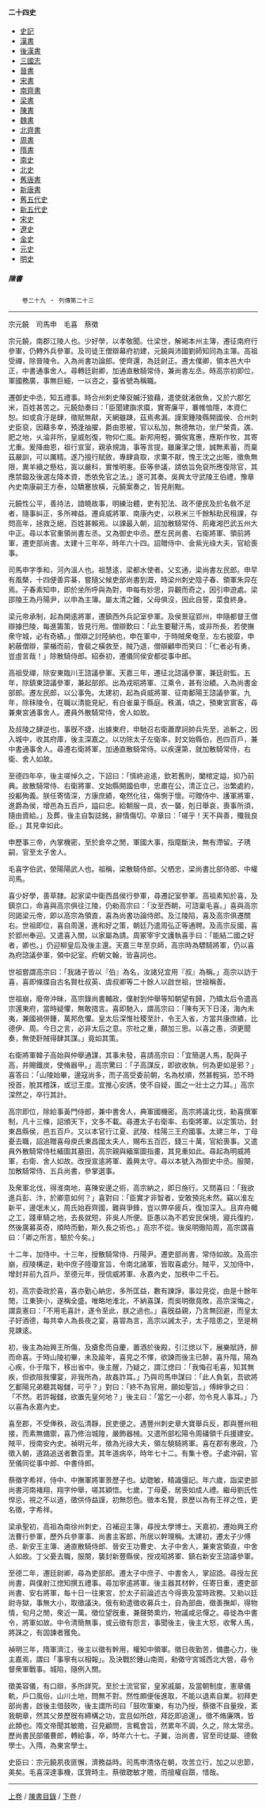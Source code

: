  



#### 二十四史

*   [史記](../a01/a01.md)
*   [漢書](../a02/a02.md)
*   [後漢書](../a03/a03.md)
*   [三國志](../a04/a04.md)
*   [晉書](../a05/a05.md)
*   [宋書](../a06/a06.md)
*   [南齊書](../a07/a07.md)
*   [梁書](../a08/a08.md)
*   [陳書](../a09/a09.md)
*   [魏書](../a10/a10.md)
*   [北齊書](../a11/a11.md)
*   [周書](../a12/a12.md)
*   [隋書](../a13/a13.md)
*   [南史](../a14/a14.md)
*   [北史](../a15/a15.md)
*   [舊唐書](../a16/a16.md)
*   [新唐書](../a17/a17.md)
*   [舊五代史](../a18/a18.md)
*   [新五代史](../a19/a19.md)
*   [宋史](../a20/a20.md)
*   [遼史](../a21/a21.md)
*   [金史](../a22/a22.md)
*   [元史](../a23/a23.md)
*   [明史](../a24/a24.md)


##### 陳書
　　`卷二十九 ‧ 列傳第二十三`

* * *

宗元饒　司馬申　毛喜　蔡徵

宗元饒，南郡江陵人也。少好學，以孝敬聞。仕梁世，解褐本州主簿，遷征南府行參軍，仍轉外兵參軍。及司徒王僧辯幕府初建，元饒與沛國劉師知同為主簿。高祖受禪，除晉陵令。入為尚書功論郎。使齊還，為廷尉正。遷太僕卿，領本邑大中正，中書通事舍人。尋轉廷尉卿，加通直散騎常侍，兼尚書左丞。時高宗初即位，軍國務廣，事無巨細，一以咨之，臺省號為稱職。

遷御史中丞，知五禮事。時合州刺史陳裒贓汙狼藉，遣使就渚斂魚，又於六郡乞米，百姓甚苦之。元饒劾奏曰：「臣聞建旟求瘼，實寄廉平，褰帷恤隱，本資仁恕。如或貪汙是肆，徵賦無猒，天網雖踈，茲焉弗漏。謹案鍾陵縣開國侯、合州刺史臣裒，因藉多幸，預逢抽擢，爵由恩被，官以私加，無德無功，坐尸榮貴。譙、肥之地，乆淪非所，皇威剋復，物仰仁風。新邦用輕，彌俟寬惠，應斯作牧，其寄尤重。爰降曲恩，祖行宣室，親承規誨，事等言提。雖廉潔之懷，誠無素蓄，而稟茲嚴訓，可以厲精。遂乃擅行賦斂，專肆貪取，求粟不猒，愧王沈之出賑，徵魚無限，異羊續之懸枯，寘以嚴科，實惟明憲。臣等參議，請依旨免裒所應復除官，其應禁錮及後選左降本資，悉依免官之法。」遂可其奏。吳興太守武陵王伯禮，豫章內史南康嗣王方泰，竝驕蹇放橫，元饒案奏之，皆見削黜。

元饒性公平，善持法，諳曉故事，明練治體，吏有犯法、政不便民及於名敎不足者，隨事糾正，多所裨益。遷貞威將軍、南康內史，以秩米三千餘斛助民租課，存問高年，拯救乏絕，百姓甚賴焉。以課最入朝，詔加散騎常侍、荊雍湘巴武五州大中正。尋以本官重領尚書左丞。又為御史中丞。歷左民尚書、右衛將軍、領前將軍，遷吏部尚書。太建十三年卒，時年六十四。詔贈侍中、金紫光祿大夫，官給喪事。

司馬申字季和，河內溫人也。祖慧逺，梁都水使者。父玄通，梁尚書左民郎。申早有風槩，十四便善弈棊，嘗隨父候吏部尚書到溉，時梁州刺史陰子春、領軍朱异在焉。子春素知申，即於坐所呼與為對，申每有妙思，异觀而奇之，因引申遊處。梁邵陵王為丹陽尹，以申為主簿。屬太清之難，父母俱沒，因此自誓，菜食終身。

梁元帝承制，起為開逺將軍，遷鎮西外兵記室參軍。及侯景寇郢州，申隨都督王僧辯據巴陵，每進籌策，皆見行用。僧辯歎曰：「此生要鞬汗馬，或非所長，若使撫衆守城，必有奇績。」僧辯之討陸納也，申在軍中，于時賊衆奄至，左右披靡，申躬蔽僧辯，蒙楯而前，會裴之橫救至，賊乃退，僧辯顧申而笑曰：「仁者必有勇，豈虛言哉！」除散騎侍郎。紹泰初，遷儀同侯安都從事中郎。

高祖受禪，除安東臨川王諮議參軍。天嘉三年，遷征北諮議參軍，兼廷尉監。五年，除鎮東諮議參軍，兼起部郎。出為戎昭將軍、江乘令，甚有治績。入為尚書金部郎。遷左民郎，以公事免。太建初，起為貞威將軍、征南鄱陽王諮議參軍。九年，除秣陵令，在職以清能見紀，有白雀巢于縣庭。秩滿，頃之，預東宮賔客，尋兼東宮通事舍人。遷員外散騎常侍，舍人如故。

及叔陵之肆逆也，事旣不捷，出據東府，申馳召右衛蕭摩訶帥兵先至，追斬之，因入城中，收其府庫，後主深嘉之。以功除太子左衛率，封文始縣伯，邑四百戶，兼中書通事舍人。尋遷右衛將軍，加通直散騎常侍。以疾還第，就加散騎常侍，右衛、舍人如故。

至德四年卒，後主嗟悼久之，下詔曰：「慎終追逺，欽若舊則，闔棺定謚，抑乃前典。故散騎常侍、右衛將軍、文始縣開國伯申，忠肅在公，清正立己，治繁處約，投軀殉義。朕任寄情深，方康庶績，奄然化往，傷惻于懷。可贈侍中、護軍將軍，進爵為侯，增邑為五百戶，謚曰忠。給朝服一具，衣一襲，剋日舉哀，喪事所須，隨由資給。」及葬，後主自製誌銘，辭情傷切。卒章曰：「嗟乎！天不與善，殲我良臣。」其見幸如此。

申歷事三帝，內掌機密，至於倉卒之閒，軍國大事，指麾斷決，無有滯留。子琇嗣，官至太子舍人。

毛喜字伯武，滎陽陽武人也。祖稱，梁散騎侍郎。父栖忠，梁尚書比部侍郎、中權司馬。

喜少好學，善草隷。起家梁中衛西昌侯行參軍，尋遷記室參軍。高祖素知於喜，及鎮京口，命喜與高宗俱往江陵，仍勑高宗曰：「汝至西朝，可諮稟毛喜。」喜與高宗同謁梁元帝，即以高宗為領直，喜為尚書功論侍郎。及江陵陷，喜及高宗俱遷關右。世祖即位，喜自周還，進和好之策，朝廷乃遣周弘正等通聘。及高宗反國，喜於郢州奉迎。又遣喜入關，以家屬為請。周冢宰宇文護執喜手曰：「能結二國之好者，卿也。」仍迎柳皇后及後主還。天嘉三年至京師，高宗時為驃騎將軍，仍以喜為府諮議參軍，領中記室。府朝文翰，皆喜詞也。

世祖嘗謂高宗曰：「我諸子皆以『伯』為名，汝諸兒宜用『叔』為稱。」高宗以訪于喜，喜即條牒自古名賢杜叔英、虞叔卿等二十餘人以啟世祖，世祖稱善。

世祖崩，廢帝沖昧，高宗錄尚書輔政，僕射到仲舉等知朝望有歸，乃矯太后令遣高宗還東府，當時疑懼，無敢措言。喜即馳入，謂高宗曰：「陳有天下日淺，海內未夷，兼國禍併鍾，萬邦危懼。皇太后深惟社稷至計，令王入省，方當共康庶績，比德伊、周。今日之言，必非太后之意。宗社之重，願加三思。以喜之愚，須更聞奏，無使姧賊得肆其謀。」竟如其策。

右衛將軍韓子高始與仲舉通謀，其事未發，喜請高宗曰：「宜簡選人馬，配與子高，并賜鐵炭，使脩器甲。」高宗驚曰：「子高謀反，即欲收執，何為更如是邪？」喜答曰：「山陵始畢，邊寇尚多，而子高受委前朝，名為杖順，然甚輕狷，恐不時授首，脫其稽誅，或愆王度。宜推心安誘，使不自疑，圖之一壯士之力耳。」高宗深然之，卒行其計。

高宗即位，除給事黃門侍郎，兼中書舍人，典軍國機密。高宗將議北伐，勑喜撰軍制，凡十三條，詔頒天下，文多不載。尋遷太子右衛率、右衛將軍。以定策功，封東昌縣侯，邑五百戶。又以本官行江夏、武陵、桂陽三王府國事。太建三年，丁母憂去職，詔追贈喜母庾氏東昌國太夫人，賜布五百匹，錢三十萬，官給喪事。又遣員外散騎常侍杜緬圖其墓田，高宗親與緬案圖指畫，其見重如此。尋起為明威將軍，右衛、舍人如故。改授宣逺將軍、義興太守。尋以本號入為御史中丞。服闋，加散騎常侍、五兵尚書，參掌選事。

及衆軍北伐，得淮南地，喜陳安邊之術，高宗納之，即日施行。又問喜曰：「我欲進兵彭、汴，於卿意如何？」喜對曰：「臣實才非智者，安敢預兆未然。竊以淮左新平，邊氓未乂，周氏始吞齊國，難與爭鋒，豈以弊卒疲兵，復加深入。且弃舟檝之工，踐車騎之地，去長就短，非吳人所便。臣愚以為不若安民保境，寢兵復約，然後廣募英奇，順時而動，斯久長之術也。」高宗不從。後吳明徹陷周，高宗謂喜曰：「卿之所言，驗於今矣。」

十二年，加侍中。十三年，授散騎常侍、丹陽尹。遷吏部尚書，常侍如故。及高宗崩，叔陵構逆，勑中庶子陸瓊宣旨，令南北諸軍，皆取喜處分。賊平，又加侍中，增封并前九百戶。至德元年，授信威將軍、永嘉內史，加秩中二千石。

初，高宗委政於喜，喜亦勤心納忠，多所匡益，數有諫諍，事竝見從，由是十餘年閒，江東狹小，遂稱全盛。唯略地淮北，不納喜謀，而吳明徹竟敗，高宗深悔之，謂袁憲曰：「不用毛喜計，遂令至此，朕之過也。」喜旣益親，乃言無回避，而皇太子好酒德，每共幸人為長夜之宴，喜甞為言，高宗以誡太子，太子陰患之，至是稍見踈逺。

初，後主為始興王所傷，及瘡愈而自慶，置酒於後殿，引江揔以下，展樂賦詩，醉而命喜。于時山陵初畢，未及踰年，喜見之不懌，欲諫而後主已醉，喜升階，陽為心疾，仆于階下，移出省中。後主醒，乃疑之，謂江揔曰：「我悔召毛喜，知其無疾，但欲阻我懽宴，非我所為，故姦詐耳。」乃與司馬申謀曰：「此人負氣，吾欲將乞鄱陽兄弟聽其報讎，可乎？」對曰：「終不為官用，願如聖旨。」傅縡爭之曰：「不然。若許報讎，欲置先皇何地？」後主曰：「當乞一小郡，勿令見人事耳。」乃以喜為永嘉內史。

喜至郡，不受俸秩，政弘清靜，民吏便之。遇豐州刺史章大寶舉兵反，郡與豐州相接，而素無備禦，喜乃修治城隍，嚴飾器械。又遣所部松陽令周磻領千兵援建安。賊平，授南安內史。禎明元年，徵為光祿大夫，領左驍騎將軍。喜在郡有惠政，乃徵入朝，道路追送者數百里。其年道病卒，時年七十二。有集十卷。子處沖嗣，官至儀同從事中郎、中書侍郎。

蔡徵字希祥，侍中、中撫軍將軍景歷子也。幼聦敏，精識彊記。年六歲，詣梁吏部尚書河南褚翔，翔字仲舉，嗟其穎悟。七歲，丁母憂，居喪如成人禮。繼母劉氏性悍忌，視之不以道，徵供侍益謹，初無怨色。徵本名覽，景歷以為有王祥之性，更名徵，字希祥。

梁承聖初，高祖為南徐州刺史，召補迎主簿，尋授太學博士。天嘉初，遷始興王府法曹行參軍，歷外兵參軍事、尚書主客郎，所居以幹理稱。太建初，遷太子少傅丞、新安王主簿、通直散騎侍郎、晉安王功曹史、太子中舍人，兼東宮領直，中舍人如故。丁父憂去職，服闋，襲封新豐縣侯，授戎昭將軍、鎮右新安王諮議參軍。

至德二年，遷廷尉卿，尋為吏部郎。遷太子中庶子、中書舍人，掌詔誥。尋授左民尚書，與僕射江揔知撰五禮事。尋加寧逺將軍。後主器其材幹，任寄日重，遷吏部尚書、安右將軍，每十日一往東宮，於太子前論述古今得喪及當時政務。又勑以廷尉寺獄，事無大小，取徵議決。俄有勑遣徵收募兵士，自為部曲，徵善撫卹，得物情，旬月之閒，衆近一萬。徵位望旣重，兼聲勢熏灼，物議咸忌憚之。尋徙為中書令，將軍如故。中令清簡無事，或云徵有怨言，事聞後主，後主大怒，收奪人馬，將誅之，有固諫者獲免。

禎明三年，隋軍濟江，後主以徵有幹用，權知中領軍。徵日夜勤苦，備盡心力，後主嘉焉，謂曰「事寧有以相報」。及決戰於鍾山南崗，勑徵守宮城西北大營，尋令督衆軍戰事。城陷，隨例入關。

徵美容儀，有口辯，多所詳究。至於士流官宦，皇家戚屬，及當朝制度，憲章儀軌，戶口風俗，山川土地，問無不對。然性頗便佞進取，不能以退素自業。初拜吏部尚書，啟後主借鼓吹，後主謂所司曰「鼓吹軍樂，有功乃授，蔡徵不自量揆，紊我朝章，然其父景歷旣有締構之功，宜且如所啟，拜訖即追還」。徵不脩廉隅，皆此類也。隋文帝聞其敏贍，召見顧問，言輒會旨，然累年不調，久之，除太常丞。歷尚書民部儀曹郎，轉給事，卒，時年六十七。子翼，治尚書，官至司徒屬、德敎學士。入隋，為東宮學士。

史臣曰：宗元饒夙夜匪懈，濟務益時。司馬申清恪在朝，攻苦立行，加之以忠節，美矣。毛喜深達事機，匡贊時主。蔡徵聦敏才贍，而擅權自躓，惜哉。

* * *

[上卷](028.md) / [陳書目錄](a09.md) / [下卷](030.md) /			  

    